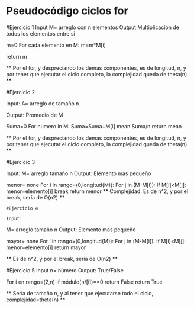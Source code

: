 # Pseudocódigo ciclos for
#Ejercicio 1
Input
M= arreglo con n elementos
Output
Multiplicación de todos los elementos entre si

m=0
For cada elemento en M:
  m=m*M[i]
  
  return m
  
  ** Por el for, y despreciando los demás componentes, es de longitud, n, y por tener que ejecutar el ciclo completo, la complejidad queda de theta(n) **

 #Ejercicio 2
 
 Input:
 A= arreglo de tamaño n
 
 Output:
 Promedio de M
 
 Suma=0
 For numero in M:
  Suma=Suma+M[i]
 mean Suma/n
 return mean
 
 ** Por el for, y despreciando los demás componentes, es de longitud, n, y por tener que ejecutar el ciclo completo, la complejidad queda de theta(n) **
 
 #Ejercicio 3
 
  Input:
  M= arreglo tamaño n
  Output:
  Elemento mas pequeño
  
  menor= none
  For i in rango=(0,longitud(M)):
    For j in (M-M[i]): 
      If M[i]<M[j]:
        menor=elemento[i]
        break
    return menor
  ** Complejidad: Es de n^2, y por el break, sería de O(n2) ** 
    
    #Ejercicio 4
    
    Input:
  M= arreglo tamaño n
  Output:
  Elemento mas pequeño
  
  mayor= none
  For i in rango=(0,longitud(M)):
    For j in (M-M[i]): 
      If M[i]<M[j]:
        menor=elemento[i]
    return mayor
    
  ** Es de n^2, y por el break, sería de O(n2) **
  
 #Ejercicio 5
 Input
 n= número
 Output:
 True/False
 
 For i en rango=(2,n)
    If módulo(n/[i])==0
    return False
  return True
  
 ** Sería de tamaño n, y al tener que ejecutarse todo el ciclo, complejidad=theta(n) **
    
  
